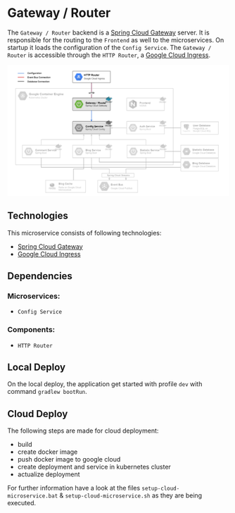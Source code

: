 # Gateway / Router

The `Gateway / Router` backend is a [Spring Cloud Gateway](http://spring.io/projects/spring-cloud-gateway) server. It is responsible for the routing to the `Frontend` as well to the microservices.
On startup it loads the configuration of the `Config Service`.
The `Gateway / Router` is accessible through the `HTTP Router`, a [Google Cloud Ingress](https://cloud.google.com/kubernetes-engine/docs/concepts/ingress).

![Gateway / Router Deployment](../_resources/deployment_gateway.png)

## Technologies

This microservice consists of following technologies:
* [Spring Cloud Gateway](http://spring.io/projects/spring-cloud-gateway)
* [Google Cloud Ingress](https://cloud.google.com/kubernetes-engine/docs/concepts/ingress)

## Dependencies

### Microservices:

* `Config Service`

### Components:

* `HTTP Router`

## Local Deploy

On the local deploy, the application get started with profile `dev` with command `gradlew bootRun`.

## Cloud Deploy

The following steps are made for cloud deployment:
* build
* create docker image
* push docker image to google cloud
* create deployment and service in kubernetes cluster
* actualize deployment

For further information have a look at the files `setup-cloud-microservice.bat` & `setup-cloud-microservice.sh` as they are being executed.
